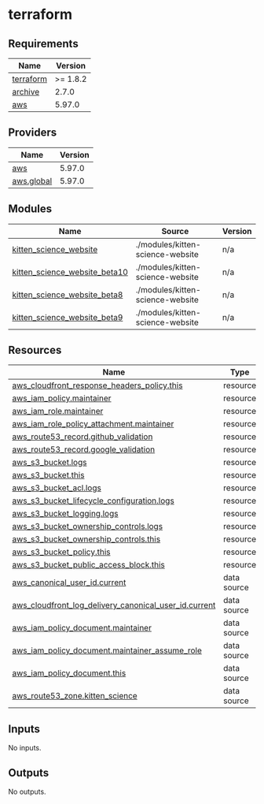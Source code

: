 # terraform

<!-- BEGINNING OF PRE-COMMIT-TERRAFORM DOCS HOOK -->
## Requirements

| Name | Version |
|------|---------|
| <a name="requirement_terraform"></a> [terraform](#requirement\_terraform) | >= 1.8.2 |
| <a name="requirement_archive"></a> [archive](#requirement\_archive) | 2.7.0 |
| <a name="requirement_aws"></a> [aws](#requirement\_aws) | 5.97.0 |

## Providers

| Name | Version |
|------|---------|
| <a name="provider_aws"></a> [aws](#provider\_aws) | 5.97.0 |
| <a name="provider_aws.global"></a> [aws.global](#provider\_aws.global) | 5.97.0 |

## Modules

| Name | Source | Version |
|------|--------|---------|
| <a name="module_kitten_science_website"></a> [kitten\_science\_website](#module\_kitten\_science\_website) | ./modules/kitten-science-website | n/a |
| <a name="module_kitten_science_website_beta10"></a> [kitten\_science\_website\_beta10](#module\_kitten\_science\_website\_beta10) | ./modules/kitten-science-website | n/a |
| <a name="module_kitten_science_website_beta8"></a> [kitten\_science\_website\_beta8](#module\_kitten\_science\_website\_beta8) | ./modules/kitten-science-website | n/a |
| <a name="module_kitten_science_website_beta9"></a> [kitten\_science\_website\_beta9](#module\_kitten\_science\_website\_beta9) | ./modules/kitten-science-website | n/a |

## Resources

| Name | Type |
|------|------|
| [aws_cloudfront_response_headers_policy.this](https://registry.terraform.io/providers/hashicorp/aws/5.97.0/docs/resources/cloudfront_response_headers_policy) | resource |
| [aws_iam_policy.maintainer](https://registry.terraform.io/providers/hashicorp/aws/5.97.0/docs/resources/iam_policy) | resource |
| [aws_iam_role.maintainer](https://registry.terraform.io/providers/hashicorp/aws/5.97.0/docs/resources/iam_role) | resource |
| [aws_iam_role_policy_attachment.maintainer](https://registry.terraform.io/providers/hashicorp/aws/5.97.0/docs/resources/iam_role_policy_attachment) | resource |
| [aws_route53_record.github_validation](https://registry.terraform.io/providers/hashicorp/aws/5.97.0/docs/resources/route53_record) | resource |
| [aws_route53_record.google_validation](https://registry.terraform.io/providers/hashicorp/aws/5.97.0/docs/resources/route53_record) | resource |
| [aws_s3_bucket.logs](https://registry.terraform.io/providers/hashicorp/aws/5.97.0/docs/resources/s3_bucket) | resource |
| [aws_s3_bucket.this](https://registry.terraform.io/providers/hashicorp/aws/5.97.0/docs/resources/s3_bucket) | resource |
| [aws_s3_bucket_acl.logs](https://registry.terraform.io/providers/hashicorp/aws/5.97.0/docs/resources/s3_bucket_acl) | resource |
| [aws_s3_bucket_lifecycle_configuration.logs](https://registry.terraform.io/providers/hashicorp/aws/5.97.0/docs/resources/s3_bucket_lifecycle_configuration) | resource |
| [aws_s3_bucket_logging.logs](https://registry.terraform.io/providers/hashicorp/aws/5.97.0/docs/resources/s3_bucket_logging) | resource |
| [aws_s3_bucket_ownership_controls.logs](https://registry.terraform.io/providers/hashicorp/aws/5.97.0/docs/resources/s3_bucket_ownership_controls) | resource |
| [aws_s3_bucket_ownership_controls.this](https://registry.terraform.io/providers/hashicorp/aws/5.97.0/docs/resources/s3_bucket_ownership_controls) | resource |
| [aws_s3_bucket_policy.this](https://registry.terraform.io/providers/hashicorp/aws/5.97.0/docs/resources/s3_bucket_policy) | resource |
| [aws_s3_bucket_public_access_block.this](https://registry.terraform.io/providers/hashicorp/aws/5.97.0/docs/resources/s3_bucket_public_access_block) | resource |
| [aws_canonical_user_id.current](https://registry.terraform.io/providers/hashicorp/aws/5.97.0/docs/data-sources/canonical_user_id) | data source |
| [aws_cloudfront_log_delivery_canonical_user_id.current](https://registry.terraform.io/providers/hashicorp/aws/5.97.0/docs/data-sources/cloudfront_log_delivery_canonical_user_id) | data source |
| [aws_iam_policy_document.maintainer](https://registry.terraform.io/providers/hashicorp/aws/5.97.0/docs/data-sources/iam_policy_document) | data source |
| [aws_iam_policy_document.maintainer_assume_role](https://registry.terraform.io/providers/hashicorp/aws/5.97.0/docs/data-sources/iam_policy_document) | data source |
| [aws_iam_policy_document.this](https://registry.terraform.io/providers/hashicorp/aws/5.97.0/docs/data-sources/iam_policy_document) | data source |
| [aws_route53_zone.kitten_science](https://registry.terraform.io/providers/hashicorp/aws/5.97.0/docs/data-sources/route53_zone) | data source |

## Inputs

No inputs.

## Outputs

No outputs.
<!-- END OF PRE-COMMIT-TERRAFORM DOCS HOOK -->
